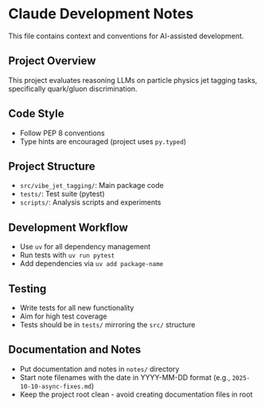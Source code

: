 # Claude Development Notes

This file contains context and conventions for AI-assisted development.

## Project Overview

This project evaluates reasoning LLMs on particle physics jet tagging tasks, specifically quark/gluon discrimination.

## Code Style

- Follow PEP 8 conventions
- Type hints are encouraged (project uses `py.typed`)

## Project Structure

- `src/vibe_jet_tagging/`: Main package code
- `tests/`: Test suite (pytest)
- `scripts/`: Analysis scripts and experiments

## Development Workflow

- Use `uv` for all dependency management
- Run tests with `uv run pytest`
- Add dependencies via `uv add package-name`

## Testing

- Write tests for all new functionality
- Aim for high test coverage
- Tests should be in `tests/` mirroring the `src/` structure

## Documentation and Notes

- Put documentation and notes in `notes/` directory
- Start note filenames with the date in YYYY-MM-DD format (e.g., `2025-10-10-async-fixes.md`)
- Keep the project root clean - avoid creating documentation files in root
